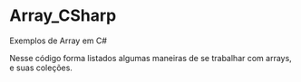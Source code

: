 # Array_CSharp
Exemplos de Array em C#

Nesse código forma listados algumas maneiras de se trabalhar com arrays, e suas coleções. 
